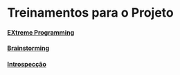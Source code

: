 # Treinamentos para o Projeto

#### [EXtreme Programming](treinamento-xp.md)
#### [Brainstorming](brainstorming.md)
#### [Introspecção](introspeccao.md)